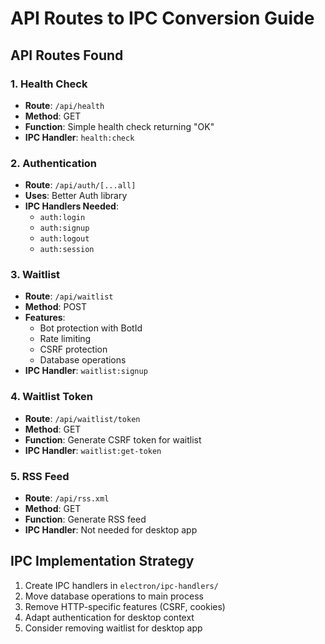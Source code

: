 # API Routes to IPC Conversion Guide

## API Routes Found

### 1. Health Check
- **Route**: `/api/health`
- **Method**: GET
- **Function**: Simple health check returning "OK"
- **IPC Handler**: `health:check`

### 2. Authentication
- **Route**: `/api/auth/[...all]`
- **Uses**: Better Auth library
- **IPC Handlers Needed**:
  - `auth:login`
  - `auth:signup`
  - `auth:logout`
  - `auth:session`

### 3. Waitlist
- **Route**: `/api/waitlist`
- **Method**: POST
- **Features**:
  - Bot protection with BotId
  - Rate limiting
  - CSRF protection
  - Database operations
- **IPC Handler**: `waitlist:signup`

### 4. Waitlist Token
- **Route**: `/api/waitlist/token`
- **Method**: GET
- **Function**: Generate CSRF token for waitlist
- **IPC Handler**: `waitlist:get-token`

### 5. RSS Feed
- **Route**: `/api/rss.xml`
- **Method**: GET
- **Function**: Generate RSS feed
- **IPC Handler**: Not needed for desktop app

## IPC Implementation Strategy

1. Create IPC handlers in `electron/ipc-handlers/`
2. Move database operations to main process
3. Remove HTTP-specific features (CSRF, cookies)
4. Adapt authentication for desktop context
5. Consider removing waitlist for desktop app